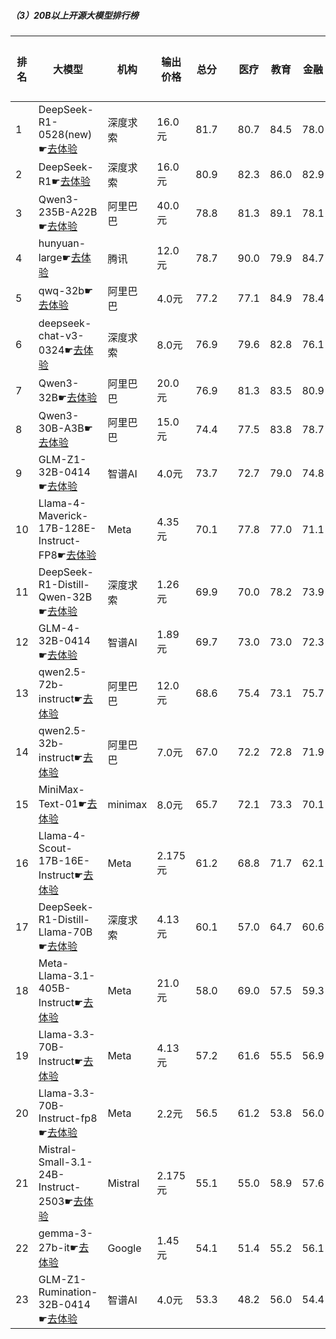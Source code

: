 ##### （3）20B以上开源大模型排行榜
|排名|大模型|机构|输出价格|总分| |医疗|教育|金融|法律|行政公务|心理健康|推理与数学计算|语言与指令遵从|
|---|-----|---|-------|---|-|----|---|---|---|------|-------|-----------|------------|
|1|DeepSeek-R1-0528(new)☛[去体验](https://nonelinear.com/static/modelcompare.html?type=open-source)|深度求索|16.0元|81.7| |        80.7|84.5|78.0|72.2|        96.7|70.8|        87.7|82.9|
|2|DeepSeek-R1☛[去体验](https://nonelinear.com/static/modelcompare.html?type=open-source)|深度求索|16.0元|80.9| |        82.3|86.0|82.9|73.8|        84.7|70.8|        83.2|83.4|
|3|Qwen3-235B-A22B☛[去体验](https://nonelinear.com/static/modelcompare.html?type=open-source)|阿里巴巴|40.0元|78.8| |        81.3|89.1|78.1|70.0|        90.0|58.2|        83.7|79.9|
|4|hunyuan-large☛[去体验](https://nonelinear.com/static/modelcompare.html?type=open-source)|腾讯|12.0元|78.7| |        90.0|79.9|84.7|82.4|        72.1|83.0|        60.0|77.7|
|5|qwq-32b☛[去体验](https://nonelinear.com/static/modelcompare.html?type=open-source)|阿里巴巴|4.0元|77.2| |        77.1|84.9|78.4|60.9|        88.1|74.7|        76.5|77.4|
|6|deepseek-chat-v3-0324☛[去体验](https://nonelinear.com/static/modelcompare.html?type=open-source)|深度求索|8.0元|76.9| |        79.6|82.8|76.1|61.7|        82.4|75.8|        73.8|82.8|
|7|Qwen3-32B☛[去体验](https://nonelinear.com/static/modelcompare.html?type=open-source)|阿里巴巴|20.0元|76.9| |        81.3|83.5|80.9|64.5|        73.3|75.4|        79.6|76.3|
|8|Qwen3-30B-A3B☛[去体验](https://nonelinear.com/static/modelcompare.html?type=open-source)|阿里巴巴|15.0元|74.4| |        77.5|83.8|78.7|51.1|        66.7|74.8|        81.7|80.7|
|9|GLM-Z1-32B-0414☛[去体验](https://nonelinear.com/static/modelcompare.html?type=open-source)|智谱AI|4.0元|73.7| |        72.7|79.0|74.8|62.2|        80.0|69.9|        75.1|76.1|
|10|Llama-4-Maverick-17B-128E-Instruct-FP8☛[去体验](https://nonelinear.com/static/modelcompare.html?type=open-source)|Meta|4.35元|70.1| |        77.8|77.0|71.1|48.1|        70.4|72.5|        67.3|76.6|
|11|DeepSeek-R1-Distill-Qwen-32B☛[去体验](https://nonelinear.com/static/modelcompare.html?type=open-source)|深度求索|1.26元|69.9| |        70.0|78.2|73.9|51.8|        77.6|66.5|        67.4|73.9|
|12|GLM-4-32B-0414☛[去体验](https://nonelinear.com/static/modelcompare.html?type=open-source)|智谱AI|1.89元|69.7| |        73.0|73.0|72.3|54.5|        80.1|65.1|        63.0|76.8|
|13|qwen2.5-72b-instruct☛[去体验](https://nonelinear.com/static/modelcompare.html?type=open-source)|阿里巴巴|12.0元|68.6| |        75.4|73.1|75.7|51.6|        68.4|70.0|        61.7|73.1|
|14|qwen2.5-32b-instruct☛[去体验](https://nonelinear.com/static/modelcompare.html?type=open-source)|阿里巴巴|7.0元|67.0| |        72.2|72.8|71.9|50.8|        69.1|70.7|        54.9|73.5|
|15|MiniMax-Text-01☛[去体验](https://nonelinear.com/static/modelcompare.html?type=open-source)|minimax|8.0元|65.7| |        72.1|73.3|70.1|50.7|        75.1|47.1|        60.0|77.0|
|16|Llama-4-Scout-17B-16E-Instruct☛[去体验](https://nonelinear.com/static/modelcompare.html?type=open-source)|Meta|2.175元|61.2| |        68.8|71.7|62.1|31.8|        58.0|66.8|        58.3|72.3|
|17|DeepSeek-R1-Distill-Llama-70B☛[去体验](https://nonelinear.com/static/modelcompare.html?type=open-source)|深度求索|4.13元|60.1| |        57.0|64.7|60.6|34.7|        71.4|59.4|        63.7|69.5|
|18|Meta-Llama-3.1-405B-Instruct☛[去体验](https://nonelinear.com/static/modelcompare.html?type=open-source)|Meta|21.0元|58.0| |        69.0|57.5|59.3|34.7|        62.4|56.5|        53.6|71.3|
|19|Llama-3.3-70B-Instruct☛[去体验](https://nonelinear.com/static/modelcompare.html?type=open-source)|Meta|4.13元|57.2| |        61.6|55.5|56.9|29.9|        64.6|64.2|        54.0|71.1|
|20|Llama-3.3-70B-Instruct-fp8☛[去体验](https://nonelinear.com/static/modelcompare.html?type=open-source)|Meta|2.2元|56.5| |        61.2|53.8|56.0|29.2|        61.9|64.2|        54.9|71.1|
|21|Mistral-Small-3.1-24B-Instruct-2503☛[去体验](https://nonelinear.com/static/modelcompare.html?type=open-source)|Mistral|2.175元|55.1| |        55.0|58.9|57.6|33.3|        61.3|46.3|        57.5|71.3|
|22|gemma-3-27b-it☛[去体验](https://nonelinear.com/static/modelcompare.html?type=open-source)|Google|1.45元|54.1| |        51.4|55.2|56.1|21.3|        69.6|53.0|        60.0|66.0|
|23|GLM-Z1-Rumination-32B-0414☛[去体验](https://nonelinear.com/static/modelcompare.html?type=open-source)|智谱AI|4.0元|53.3| |        48.2|56.0|54.4|38.9|        56.7|46.3|        62.0|64.2|
    

